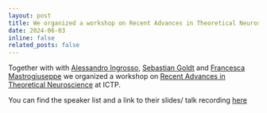 ```yaml
---
layout: post
title: We organized a workshop on Recent Advances in Theoretical Neuroscience at ICTP
date: 2024-06-03 
inline: false
related_posts: false
---
```



Together with with [Alessandro Ingrosso](https://www.ru.nl/en/people/ingrosso-a), [Sebastian Goldt](https://datascience.sissa.it/person/16/sebastian-goldt) and [Francesca Mastrogiuseppe](https://fmastrogiuseppe.github.io) we organized a workshop on [Recent Advances in Theoretical Neuroscience](https://indico.ictp.it/event/10481/) at ICTP. 

You can find the speaker list and a link to their slides/ talk recording [here](https://indico.ictp.it/event/10481/speakers) 